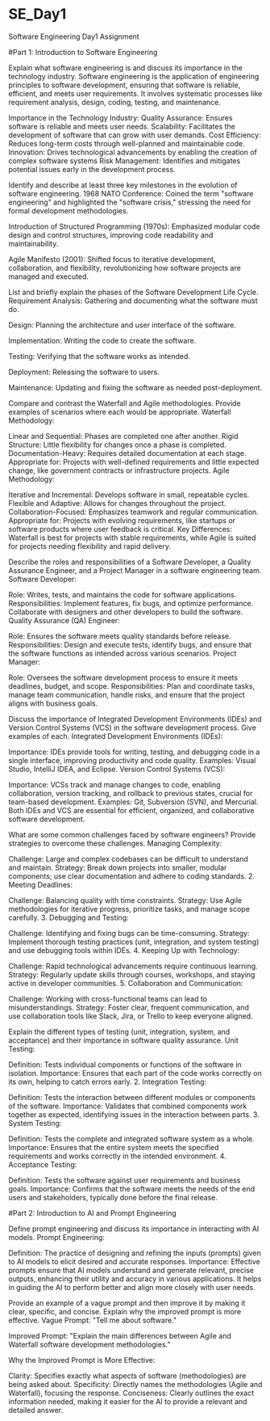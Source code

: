 # SE_Day1
Software Engineering Day1 Assignment

#Part 1: Introduction to Software Engineering

Explain what software engineering is and discuss its importance in the technology industry.
Software engineering is the application of engineering principles to software development, ensuring that software is reliable, efficient, and meets user requirements. It involves systematic processes like requirement analysis, design, coding, testing, and maintenance.

Importance in the Technology Industry:
Quality Assurance: Ensures software is reliable and meets user needs.
Scalability: Facilitates the development of software that can grow with user demands.
Cost Efficiency: Reduces long-term costs through well-planned and maintainable code.
Innovation: Drives technological advancements by enabling the creation of complex software systems
Risk Management: Identifies and mitigates potential issues early in the development process.

Identify and describe at least three key milestones in the evolution of software engineering.
1968 NATO Conference: Coined the term "software engineering" and highlighted the "software crisis," stressing the need for formal development methodologies.

Introduction of Structured Programming (1970s): Emphasized modular code design and control structures, improving code readability and maintainability.

Agile Manifesto (2001): Shifted focus to iterative development, collaboration, and flexibility, revolutionizing how software projects are managed and executed.

List and briefly explain the phases of the Software Development Life Cycle.
Requirement Analysis: Gathering and documenting what the software must do.

Design: Planning the architecture and user interface of the software.

Implementation: Writing the code to create the software.

Testing: Verifying that the software works as intended.

Deployment: Releasing the software to users.

Maintenance: Updating and fixing the software as needed post-deployment.

Compare and contrast the Waterfall and Agile methodologies. Provide examples of scenarios where each would be appropriate.
Waterfall Methodology:

Linear and Sequential: Phases are completed one after another.
Rigid Structure: Little flexibility for changes once a phase is completed.
Documentation-Heavy: Requires detailed documentation at each stage.
Appropriate for: Projects with well-defined requirements and little expected change, like government contracts or infrastructure projects.
Agile Methodology:

Iterative and Incremental: Develops software in small, repeatable cycles.
Flexible and Adaptive: Allows for changes throughout the project.
Collaboration-Focused: Emphasizes teamwork and regular communication.
Appropriate for: Projects with evolving requirements, like startups or software products where user feedback is critical.
Key Differences: Waterfall is best for projects with stable requirements, while Agile is suited for projects needing flexibility and rapid delivery.

Describe the roles and responsibilities of a Software Developer, a Quality Assurance Engineer, and a Project Manager in a software engineering team.
Software Developer:

Role: Writes, tests, and maintains the code for software applications.
Responsibilities: Implement features, fix bugs, and optimize performance. Collaborate with designers and other developers to build the software.
Quality Assurance (QA) Engineer:

Role: Ensures the software meets quality standards before release.
Responsibilities: Design and execute tests, identify bugs, and ensure that the software functions as intended across various scenarios.
Project Manager:

Role: Oversees the software development process to ensure it meets deadlines, budget, and scope.
Responsibilities: Plan and coordinate tasks, manage team communication, handle risks, and ensure that the project aligns with business goals.

Discuss the importance of Integrated Development Environments (IDEs) and Version Control Systems (VCS) in the software development process. Give examples of each.
Integrated Development Environments (IDEs):

Importance: IDEs provide tools for writing, testing, and debugging code in a single interface, improving productivity and code quality.
Examples: Visual Studio, IntelliJ IDEA, and Eclipse.
Version Control Systems (VCS):

Importance: VCSs track and manage changes to code, enabling collaboration, version tracking, and rollback to previous states, crucial for team-based development.
Examples: Git, Subversion (SVN), and Mercurial.
Both IDEs and VCS are essential for efficient, organized, and collaborative software development.

What are some common challenges faced by software engineers? Provide strategies to overcome these challenges.
Managing Complexity:

Challenge: Large and complex codebases can be difficult to understand and maintain.
Strategy: Break down projects into smaller, modular components; use clear documentation and adhere to coding standards.
2. Meeting Deadlines:

Challenge: Balancing quality with time constraints.
Strategy: Use Agile methodologies for iterative progress, prioritize tasks, and manage scope carefully.
3. Debugging and Testing:

Challenge: Identifying and fixing bugs can be time-consuming.
Strategy: Implement thorough testing practices (unit, integration, and system testing) and use debugging tools within IDEs.
4. Keeping Up with Technology:

Challenge: Rapid technological advancements require continuous learning.
Strategy: Regularly update skills through courses, workshops, and staying active in developer communities.
5. Collaboration and Communication:

Challenge: Working with cross-functional teams can lead to misunderstandings.
Strategy: Foster clear, frequent communication, and use collaboration tools like Slack, Jira, or Trello to keep everyone aligned.

Explain the different types of testing (unit, integration, system, and acceptance) and their importance in software quality assurance.
 Unit Testing:

Definition: Tests individual components or functions of the software in isolation.
Importance: Ensures that each part of the code works correctly on its own, helping to catch errors early.
2. Integration Testing:

Definition: Tests the interaction between different modules or components of the software.
Importance: Validates that combined components work together as expected, identifying issues in the interaction between parts.
3. System Testing:

Definition: Tests the complete and integrated software system as a whole.
Importance: Ensures that the entire system meets the specified requirements and works correctly in the intended environment.
4. Acceptance Testing:

Definition: Tests the software against user requirements and business goals.
Importance: Confirms that the software meets the needs of the end users and stakeholders, typically done before the final release.

#Part 2: Introduction to AI and Prompt Engineering


Define prompt engineering and discuss its importance in interacting with AI models.
Prompt Engineering:

Definition: The practice of designing and refining the inputs (prompts) given to AI models to elicit desired and accurate responses.
Importance: Effective prompts ensure that AI models understand and generate relevant, precise outputs, enhancing their utility and accuracy in various applications. It helps in guiding the AI to perform better and align more closely with user needs.

Provide an example of a vague prompt and then improve it by making it clear, specific, and concise. Explain why the improved prompt is more effective.
Vague Prompt: "Tell me about software."

Improved Prompt: "Explain the main differences between Agile and Waterfall software development methodologies."

Why the Improved Prompt is More Effective:

Clarity: Specifies exactly what aspects of software (methodologies) are being asked about.
Specificity: Directly names the methodologies (Agile and Waterfall), focusing the response.
Conciseness: Clearly outlines the exact information needed, making it easier for the AI to provide a relevant and detailed answer.
